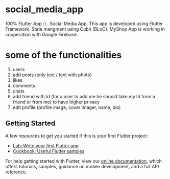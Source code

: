 # social_media_app
100% Flutter App :) .
Social Media App.
This app is developed using Flutter Framework.
State mangment using Cubit (BLoC).
MyShop App is working in cooperation with Google Firebase.

# some of the functionalities
1) users
2) add posts (only text / text with photo)
3) likes
4) comments
5) chats
6) add friend with Id (for a user to add me he should take my Id form a friend or from me) to have higher privacy
7) edit profile (profile image, cover imager, name, bio)

## Getting Started
A few resources to get you started if this is your first Flutter project:

- [Lab: Write your first Flutter app](https://flutter.dev/docs/get-started/codelab)
- [Cookbook: Useful Flutter samples](https://flutter.dev/docs/cookbook)

For help getting started with Flutter, view our
[online documentation](https://flutter.dev/docs), which offers tutorials,
samples, guidance on mobile development, and a full API reference.

